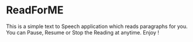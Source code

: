 # ReadForME
This is a simple text to Speech application which reads paragraphs for you. You can Pause, Resume or Stop the Reading at anytime. Enjoy !
